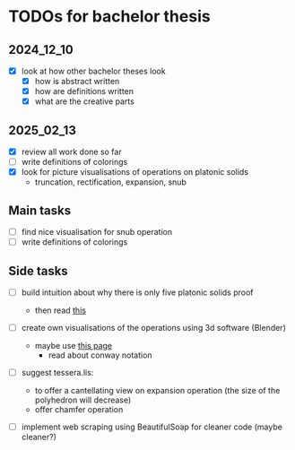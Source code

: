 # TODOs for bachelor thesis

## 2024_12_10

- [x] look at how other bachelor theses look
  - [x] how is abstract written
  - [x] how are definitions written
  - [x] what are the creative parts

## 2025_02_13

- [x] review all work done so far
- [ ] write definitions of colorings
- [x] look for picture visualisations of operations on platonic solids 
  - truncation, rectification, expansion, snub

## Main tasks

- [ ] find nice visualisation for snub operation
- [ ] write definitions of colorings

## Side tasks

- [ ] build intuition about why there is only five platonic solids proof
  - then read [this](https://www.jstor.org/stable/27961672?seq=1)

- [ ] create own visualisations of the operations using 3d software (Blender)
  - maybe use [this page](https://drajmarsh.bitbucket.io/poly3d.html)
    - read about conway notation

- [ ] suggest tessera.lis:
  - to offer a cantellating view on expansion operation (the size of the polyhedron will decrease)
  - offer chamfer operation

- [ ] implement web scraping using BeautifulSoap for cleaner code (maybe cleaner?)